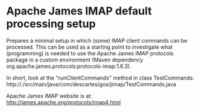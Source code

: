 Apache James IMAP default processing setup
==========================================

Prepares a minimal setup in which (some) IMAP client commands can be processed.
This can be used as a starting point to investigate what (programming) is needed 
to use the Apache James IMAP protocols package in a custom environment
(Maven dependency org.apache.james.protocols:protocols-imap:1.6.3).

In short, look at the "runClientCommands" method in class TestCommands:
http://./src/main/java/com/descartes/gos/jimap/TestCommands.java

Apache James IMAP website is at:
http://james.apache.org/protocols/imap4.html
